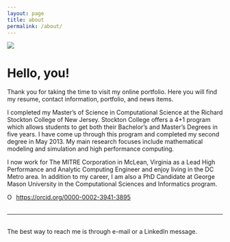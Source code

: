 ```yaml
---
layout: page
title: about
permalink: /about/
---
```


<img class="col one right" src="/img/christineharvey.jpg">

<br/>

# Hello, you!

Thank you for taking the time to visit my online portfolio. Here you will find my resume, contact information, portfolio, and news items.

I completed my Master’s of Science in Computational Science at the Richard Stockton College of New Jersey. Stockton College offers a 4+1 program which allows students to get both their Bachelor’s and Master’s Degrees in five years. I have come up through this program and completed my second degree in May 2013. My main research focuses include mathematical modeling and simulation and high performance computing.

I now work for The MITRE Corporation in McLean, Virginia as a Lead High Performance and Analytic Computing Engineer and enjoy living in the DC Metro area.  In addition to my career, I am also a PhD Candidate at George Mason University in the Computational Sciences and Informatics program.

<div itemscope itemtype="https://schema.org/Person"><a itemprop="sameAs" content="https://orcid.org/0000-0002-3941-3895" href="https://orcid.org/0000-0002-3941-3895" target="orcid.widget" rel="noopener noreferrer" style="vertical-align:top;"><img src="https://orcid.org/sites/default/files/images/orcid_16x16.png" style="width:1em;margin-right:.5em;" alt="ORCID iD icon">https://orcid.org/0000-0002-3941-3895</a></div>

<!--

Write your biography here. Tell the world about yourself. Link to your favorite <a href="http://reddit.com" target="blank">subreddit</a>. You can put a picture in, too. The code is already in, just name your picture "prof_pic.jpg" and put it in the img folder. 

Link to your social media connections, too. This theme is set up to use <a href="http://fortawesome.github.io/Font-Awesome/" target="blank">Font Awesome icons</a>, like the ones below. Add your facebook, twitter, linkedin, or just disable all of them. 

-->

<br/>
<hr/>
<br/>
<span class="contacticon center">
	<a href="https://orcid.org/0000-0002-3941-3895" target="_blank"><i class="fas fa-fingerprint"></i></a>
	<a href="https://github.com/ceharvs" target="_blank"><i class="fab fa-github-square"></i></a>
	<a href="https://www.linkedin.com/in/itsharveytime" target="_blank"><i class="fab fa-linkedin"></i></a>
	<a href="https://twitter.com/ItsHarveyTime" target="_blank"><i class="fab fa-twitter-square"></i></a>
	<a href="https://www.instagram.com/itsharveytime/" target="_blank"><i class="fab fa-instagram"></i></a>
</span>

<div class="col three caption">
	The best way to reach me is through e-mail or a LinkedIn message.
</div>

